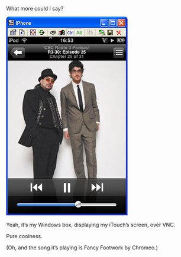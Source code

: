 <!--
.. title: iTouch coolness…
.. date: 2008-09-30 17:03:51
.. author: Blake Winton
.. tags: itouch, vnc, neat.
-->

What more could I say?

![VNC](/images/blake/iTouch/Vnc.png)

Yeah, it’s my Windows box, displaying my iTouch’s screen, over VNC.

Pure coolness.

(Oh, and the song it’s playing is Fancy Footwork by Chromeo.)

